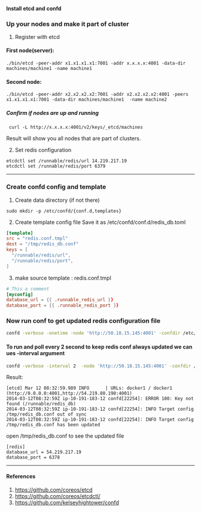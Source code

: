 #### Install etcd and confd


### Up your nodes and make it part of cluster

1) Register with etcd

#### First node(server):
```
./bin/etcd -peer-addr x1.x1.x1.x1:7001 -addr x.x.x.x:4001 -data-dir machines/machine1 -name machine1
```

#### Second node:
```
./bin/etcd -peer-addr x2.x2.x2.x2:7001 -addr x2.x2.x2.x2:4001 -peers x1.x1.x1.x1:7001 -data-dir machines/machine1  -name machine2
```

##### Confirm if nodes are up and running

```
 curl -L http://x.x.x.x:4001/v2/keys/_etcd/machines
```

Result will show you all nodes that are part of clusters.

2) Set redis configuration

```
etcdctl set /runnable/redis/url 14.219.217.19
etcdctl set /runnable/redis/port 6379
```

------------------

### Create confd  config and template 

1) Create data directory (if not there)

```
sudo mkdir -p /etc/confd/{conf.d,templates}
```

2) Create template config file
	Save it as  /etc/confd/conf.d/redis_db.toml

``` toml
[template]
src = "redis.conf.tmpl"
dest = "/tmp/redis_db.conf"
keys = [
  "/runnable/redis/url",
  "/runnable/redis/port",
]

```
3) make source template  : redis.conf.tmpl

``` toml
# This a comment
[myconfig]
database_url = {{ .runnable_redis_url }}
database_port = {{ .runnable_redis_port }}

```

### Now  run conf to get updated redis configuration file
``` bash
confd -verbose -onetime -node 'http://50.18.15.145:4001' -confdir /etc/confd
```

#### To run and poll every 2 second to keep redis conf always updated we can ues -interval argument

``` bash
confd -verbose -interval 2  -node 'http://50.18.15.145:4001' -confdir /etc/confd
```
Result:
```
[etcd] Mar 12 08:32:59.989 INFO      | URLs: docker1 / docker1 (http://0.0.0.0:4001,http://54.219.80.190:4001)
2014-03-12T08:32:59Z ip-10-191-183-12 confd[22254]: ERROR 100: Key not found (/runnable/redis_db)
2014-03-12T08:32:59Z ip-10-191-183-12 confd[22254]: INFO Target config /tmp/redis_db.conf out of sync
2014-03-12T08:32:59Z ip-10-191-183-12 confd[22254]: INFO Target config /tmp/redis_db.conf has been updated
```
open /tmp/redis_db.conf to see the updated file

```
[redis]
database_url = 54.219.217.19
database_port = 6378
```


----
#### References
1) https://github.com/coreos/etcd
2) https://github.com/coreos/etcdctl/
3) https://github.com/kelseyhightower/confd
